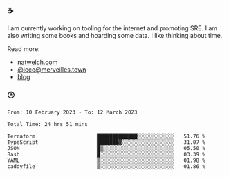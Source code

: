 ### ☕

I am currently working on tooling for the internet and promoting SRE. I am also writing some books and hoarding some data. I like thinking about time. 

Read more:

 - [natwelch.com](https://natwelch.com)
 - [@icco@merveilles.town](https://merveilles.town/@icco)
 - [blog](https://writing.natwelch.com)

### 🕒

<!--START_SECTION:waka-->

```text
From: 10 February 2023 - To: 12 March 2023

Total Time: 24 hrs 51 mins

Terraform                    █████████████░░░░░░░░░░░░   51.76 %
TypeScript                   ███████▓░░░░░░░░░░░░░░░░░   31.07 %
JSON                         █▒░░░░░░░░░░░░░░░░░░░░░░░   05.50 %
Bash                         █░░░░░░░░░░░░░░░░░░░░░░░░   03.39 %
YAML                         ▒░░░░░░░░░░░░░░░░░░░░░░░░   01.98 %
caddyfile                    ▒░░░░░░░░░░░░░░░░░░░░░░░░   01.86 %
```

<!--END_SECTION:waka-->
